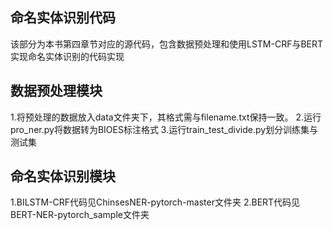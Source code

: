 
## 命名实体识别代码

该部分为本书第四章节对应的源代码，包含数据预处理和使用LSTM-CRF与BERT实现命名实体识别的代码实现


## 数据预处理模块

1.将预处理的数据放入data文件夹下，其格式需与filename.txt保持一致。
2.运行pro_ner.py将数据转为BIOES标注格式
3.运行train_test_divide.py划分训练集与测试集


## 命名实体识别模块

1.BILSTM-CRF代码见ChinsesNER-pytorch-master文件夹
2.BERT代码见BERT-NER-pytorch_sample文件夹
